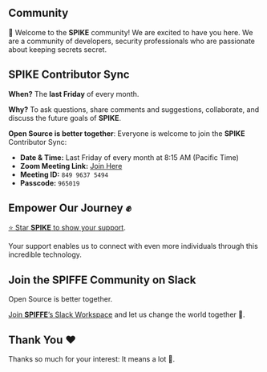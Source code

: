 ## Community

👋 Welcome to the **SPIKE** community! We are excited to have you here. We are a 
community of developers, security professionals who are 
passionate about keeping secrets secret.

## SPIKE Contributor Sync

**When?** The **last Friday** of every month.  

**Why?** To ask questions, share comments and suggestions, collaborate, and 
discuss the future goals of **SPIKE**.

**Open Source is better together**:
Everyone is welcome to join the **SPIKE** Contributor Sync:

* **Date & Time:** Last Friday of every month at 8:15 AM (Pacific Time)
* **Zoom Meeting Link:** [Join Here](https://us06web.zoom.us/j/84996375494?pwd=rmXv0fV2Ej0KVLkJosQlleYaIMrnub.1)
* **Meeting ID:** `849 9637 5494`
* **Passcode:** `965019`

## Empower Our Journey ✊

[⭐️ Star **SPIKE** to show your support](https://github.com/spiffe/spike).

Your support enables us to connect with even more individuals through this 
incredible technology.

## Join the SPIFFE Community on Slack

Open Source is better together.

[Join **SPIFFE**’s Slack Workspace](https://slack.spiffe.io/) and let us change the 
world together 🤘.

## Thank You ❤️

Thanks so much for your interest: It means a lot 🙏.